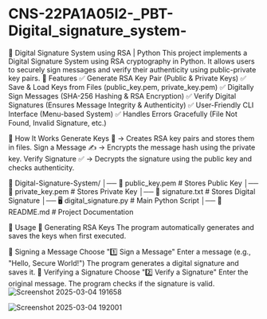 # CNS-22PA1A05I2-_PBT-Digital_signature_system-
🔐 Digital Signature System using RSA | Python This project implements a Digital Signature System using RSA cryptography in Python. It allows users to securely sign messages and verify their authenticity using public-private key pairs.
📌 Features
✅ Generate RSA Key Pair (Public & Private Keys)
✅ Save & Load Keys from Files (public_key.pem, private_key.pem)
✅ Digitally Sign Messages (SHA-256 Hashing & RSA Encryption)
✅ Verify Digital Signatures (Ensures Message Integrity & Authenticity)
✅ User-Friendly CLI Interface (Menu-based System)
✅ Handles Errors Gracefully (File Not Found, Invalid Signature, etc.)


🚀 How It Works
Generate Keys 🔑 → Creates RSA key pairs and stores them in files.
Sign a Message ✍️ → Encrypts the message hash using the private key.
Verify Signature ✅ → Decrypts the signature using the public key and checks authenticity.

📁 Digital-Signature-System/
│── 🔑 public_key.pem       # Stores Public Key
│── 🔑 private_key.pem      # Stores Private Key
│── 📝 signature.txt        # Stores Digital Signature
│── 🖥️ digital_signature.py # Main Python Script
│── 📄 README.md            # Project Documentation

📜 Usage
🔹 Generating RSA Keys
The program automatically generates and saves the keys when first executed.

🔹 Signing a Message
Choose "1️⃣ Sign a Message"
Enter a message (e.g., "Hello, Secure World!")
The program generates a digital signature and saves it.
🔹 Verifying a Signature
Choose "2️⃣ Verify a Signature"
Enter the original message.
The program checks if the signature is valid.
![Screenshot 2025-03-04 191658](https://github.com/user-attachments/assets/68dbd21d-8d2b-44ed-a6fe-228c6c014cb5)




![Screenshot 2025-03-04 192001](https://github.com/user-attachments/assets/e5a6495f-e377-443a-8867-13c815fcf593)
